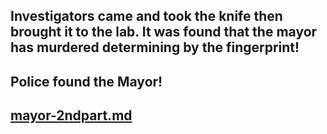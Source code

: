 ## Investigators came and took the knife then brought it to the lab. It was found that the mayor has murdered determining by the fingerprint!
## Police found the Mayor!

 ## [mayor-2ndpart.md](mayor-2ndpart.md)

